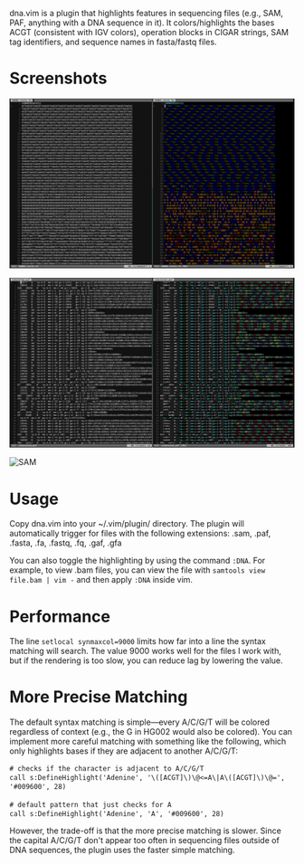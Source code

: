 dna.vim is a plugin that highlights features in sequencing files (e.g., SAM, PAF, anything with a DNA sequence in it). It colors/highlights the bases ACGT (consistent with IGV colors), operation blocks in CIGAR strings, SAM tag identifiers, and sequence names in fasta/fastq files.

# Screenshots

![FASTA](images/dna-vim-fasta.png)

![PAF](images/dna-vim-paf.png)

![SAM](images/dna-vim-sam.png)

# Usage

Copy dna.vim into your ~/.vim/plugin/ directory. The plugin will automatically trigger for files with the following extensions: .sam, .paf, .fasta, .fa, .fastq, .fq, .gaf, .gfa

You can also toggle the highlighting by using the command `:DNA`. For example, to view .bam files, you can view the file with `samtools view file.bam | vim -` and then apply `:DNA` inside vim.

# Performance

The line `setlocal synmaxcol=9000` limits how far into a line the syntax matching will search. The value 9000 works well for the files I work with, but if the rendering is too slow, you can reduce lag by lowering the value.

# More Precise Matching

The default syntax matching is simple—every A/C/G/T will be colored regardless of context (e.g., the G in HG002 would also be colored). You can implement more careful matching with something like the following, which only highlights bases if they are adjacent to another A/C/G/T:

```
# checks if the character is adjacent to A/C/G/T
call s:DefineHighlight('Adenine', '\([ACGT]\)\@<=A\|A\([ACGT]\)\@=', '#009600', 28)

# default pattern that just checks for A
call s:DefineHighlight('Adenine', 'A', '#009600', 28)
```

However, the trade-off is that the more precise matching is slower. Since the capital A/C/G/T don't appear too often in sequencing files outside of DNA sequences, the plugin uses the faster simple matching.
